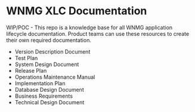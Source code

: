 # WNMG XLC Documentation
WIP/POC - This repo is a knowledge base for all WNMG application lifecycle documentation. Product teams can use these resources to create their own required documentation. 

* Version Description Document
* Test Plan
* System Design Document
* Release Plan
* Operations Maintenance Manual
* Implementation Plan
* Database Design Document
* Business Requirements
* Technical Design Document
